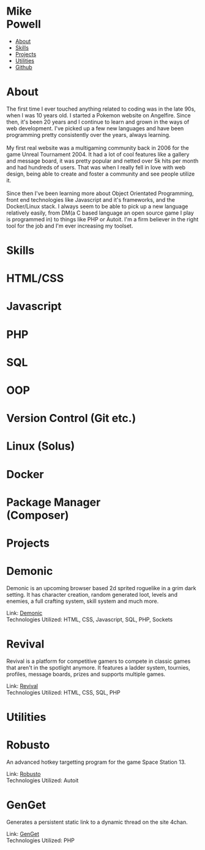 <html>
	<head>
		<title>Michael Powell - Portfolio</title>
		<link rel="stylesheet" href="reset.css">
		<link rel="stylesheet" href="styles.css">
		<link rel="preconnect" href="https://fonts.googleapis.com">
		<link rel="preconnect" href="https://fonts.gstatic.com" crossorigin>
		<link href="https://fonts.googleapis.com/css2?family=Cinzel+Decorative&family=Open+Sans&family=Poppins:wght@100;400&family=Source+Code+Pro:wght@200&family=UnifrakturMaguntia&display=swap" rel="stylesheet">
		</head>
	<body>
		<div id="container">
			<div id="left">
					<div id="head">
			<h1><span class="bold">Mike</span></br>Powell</h1>
		</div>
				<ul id="nav">
					<li><a href="#jump-about">About</a></li>
					<li><a href="#jump-skills">Skills</a></li>
					<li><a href="#jump-projects">Projects</a></li>
					<li><a href="#jump-utilities">Utilities</a></li>
					<li><a href="http://github.com/mtpow">Github</a></li>
				</ul>
			</div>
			<div id="right">
				<div class="content">
					<h1 id="jump-about">About</h1>
					<p>
						The first time I ever touched anything related to coding was in the late 90s, when I was 10 years old.
						I started a Pokemon website on Angelfire. Since then, it's been 20 years and I continue to learn and grown
						in the ways of web development. I've picked up a few new languages and have been programming pretty 
						consistently over the years, always learning. 
						<br /><br />
						My first real website was a multigaming community back in 2006
						for the game Unreal Tournament 2004. It had a lot of cool features like a gallery and message board, it was
						pretty popular and netted over 5k hits per month and had hundreds of users. That was when I really fell in
						love with web design, being able to create and foster a community and see people utilize it.
						<br /> <br/>
						Since then I've been learning more about Object Orientated Programming, front end technologies like Javascript 
						and it's frameworks, and the Docker/Linux stack. I always seem to be able to pick up a new language relatively
						easily, from DM(a C based language an open source game I play is programmed in) to things like PHP or Autoit.
						I'm a firm believer in the right tool for the job and I'm ever increasing my toolset.
					</p>
				</div>
				<div class="content">
					<h1 id="jump-skills">Skills</h1>
					<div class="skill">
						<div class="outline">
							<div class="bar" style="width: 95%; "><h1>HTML/CSS</h1></div>
						</div>
					</div>
					<div class="skill">
						<div class="outline">
							<div class="bar" style="width: 75%; "><h1>Javascript</h1></div>
						</div>
					</div>
					<div class="skill">
						<div class="outline">
							<div class="bar" style="width: 90%; "><h1>PHP</h1></div>
						</div>
					</div>
					<div class="skill">
						<div class="outline">
							<div class="bar" style="width: 85%; "><h1>SQL</h1></div>
						</div>
					</div>
					<div class="skill">
						<div class="outline">
							<div class="bar" style="width: 70%; "><h1>OOP</h1></div>
						</div>
					</div>
					<div class="skill">
						<div class="outline">
							<div class="bar" style="width: 80%; "><h1>Version Control (Git etc.)</h1></div>
						</div>
					</div>
					<div class="skill">
						<div class="outline">
							<div class="bar" style="width: 70%; "><h1>Linux (Solus)</h1></div>
						</div>
					</div>
					<div class="skill">
						<div class="outline">
							<div class="bar" style="width: 80%; "><h1>Docker</h1></div>
						</div>
					</div>
					<div class="skill">
						<div class="outline">
							<div class="bar" style="width: 80%; "><h1>Package Manager (Composer)</h1></div>
						</div>
					</div>
				</div>
				<div class="content">
					<h1 id="jump-projects">Projects</h1>
					<div class="project">
						<h1><span class="demonic">Demonic</span></h1>
						<p>Demonic is an upcoming browser based 2d sprited roguelike in a grim dark setting. It has character creation, random generated loot, levels and enemies, a full crafting system, skill system and much more.</p>
						<span class="link">Link: <a href="#">Demonic</a></span><br />
						<span class="tech">Technologies Utilized: HTML, CSS, Javascript, SQL, PHP, Sockets</span>
					</div>
					<div class="project">
						<h1><span class="revival">Revival</span></h1>
						<p>Revival is a platform for competitive gamers to compete in classic games that aren't in the spotlight anymore. It features a ladder system, tournies, profiles, message boards, prizes and supports multiple games.</p>
						<span class="link">Link: <a href="#">Revival</a></span><br />
						<span class="tech">Technologies Utilized: HTML, CSS, SQL, PHP</span>
					</div>
				</div>
				<div class="content">
					<h1 id="jump-utilities">Utilities</h1>
					<div class="project">
						<h1 class="utility">Robusto</h1>
						<p>An advanced hotkey targetting program for the game Space Station 13.</p>
						<span class="link">Link: <a href="https://github.com/mtpow/Robusto">Robusto</a></span><br />
						<span class="tech">Technologies Utilized: Autoit</span>
					</div>
					<div class="project">
						<h1 class="utility">GenGet</h1>
						<p>Generates a persistent static link to a dynamic thread on the site 4chan.</p>
						<span class="link">Link: <a href="https://github.com/mtpow/GenGet">GenGet</a></span><br />
						<span class="tech">Technologies Utilized: PHP</span>
					</div>
				</div>
				<div class="content">
					<div style="height: 500px; "></div>
				</div>
			</div>
		</div>
		<script>
			window.onscroll = function() {myFunction()};
			var navbar = document.getElementById("left");
			var sticky = navbar.offsetTop;
			function myFunction() {
				if (window.pageYOffset >= sticky) {
					navbar.classList.add("sticky")
				} else {
					navbar.classList.remove("sticky");
				}
			}
		</script>
	</body>
</html>
